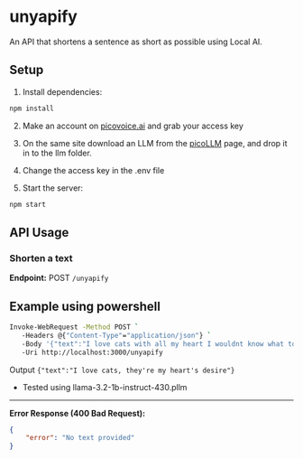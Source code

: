 # unyapify
An API that shortens a sentence as short as possible using Local AI.

## Setup

1. Install dependencies:
```bash
npm install
```

2. Make an account on [picovoice.ai](https://console.picovoice.ai/) and grab your access key

3. On the same site download an LLM from the [picoLLM](https://console.picovoice.ai/picollm) page, and drop it in to the llm folder.

4. Change the access key in the .env file

5. Start the server:
```bash
npm start
```

## API Usage

### Shorten a text
**Endpoint:** POST `/unyapify`

## Example using powershell
```bash
Invoke-WebRequest -Method POST `
   -Headers @{"Content-Type"="application/json"} `
   -Body '{"text":"I love cats with all my heart I wouldnt know what to do without them"}' `
   -Uri http://localhost:3000/unyapify
```

Output
`{"text":"I love cats, they're my heart's desire"}`

- Tested using llama-3.2-1b-instruct-430.pllm

---
**Error Response (400 Bad Request):**
```json
{
    "error": "No text provided"
}
```